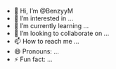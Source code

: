 - 👋 Hi, I’m @BenzyyM
- 👀 I’m interested in ...
- 🌱 I’m currently learning ...
- 💞️ I’m looking to collaborate on ...
- 📫 How to reach me ...
- 😄 Pronouns: ...
- ⚡ Fun fact: ...

<!---
BenzyyM/BenzyyM is a ✨ special ✨ repository because its `README.md` (this file) appears on your GitHub profile.
You can click the Preview link to take a look at your changes.
--->
